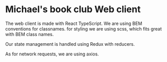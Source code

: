 # Michael's book club Web client

The web client is made with React TypeScript.
We are using BEM conventions for classnames.
for styling we are using scss, which fits great with BEM class names.

Our state management is handled using Redux with reducers.

As for network requests, we are using axios.
